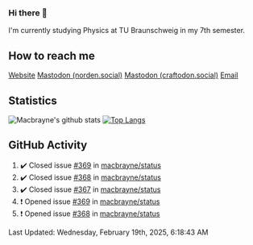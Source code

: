 ### Hi there 👋
I'm currently studying Physics at TU Braunschweig in my 7th semester.

## How to reach me
[Website](https://florentin-schleuss.de)
<a rel="me" href="https://norden.social/@florentin">Mastodon (norden.social)</a>
<a rel="me" href="https://craftodon.social/@frodolon">Mastodon (craftodon.social)</a>
[Email](mailto:hello@macbrayne.de)

## Statistics
![Macbrayne's github stats](https://github-readme-stats.vercel.app/api?username=macbrayne&count_private=true&show_icons=true&hide_rank=true&custom_title=macbrayne's%20GitHub%20Stats)
[![Top Langs](https://github-readme-stats.vercel.app/api/top-langs/?username=macbrayne&exclude_repo=liftron&layout=compact)](https://github.com/anuraghazra/github-readme-stats)
## GitHub Activity

<!--RECENT_ACTIVITY:start-->
1. ✔️ Closed issue [#369](https://github.com/macbrayne/status/issues/369) in [macbrayne/status](https://github.com/macbrayne/status)
2. ✔️ Closed issue [#368](https://github.com/macbrayne/status/issues/368) in [macbrayne/status](https://github.com/macbrayne/status)
3. ✔️ Closed issue [#367](https://github.com/macbrayne/status/issues/367) in [macbrayne/status](https://github.com/macbrayne/status)
4. ❗️ Opened issue [#369](https://github.com/macbrayne/status/issues/369) in [macbrayne/status](https://github.com/macbrayne/status)
5. ❗️ Opened issue [#368](https://github.com/macbrayne/status/issues/368) in [macbrayne/status](https://github.com/macbrayne/status)
<!--RECENT_ACTIVITY:end-->

<!--RECENT_ACTIVITY:last_update-->
Last Updated: Wednesday, February 19th, 2025, 6:18:43 AM
<!--RECENT_ACTIVITY:last_update_end-->


<!--
**macbrayne/macbrayne** is a ✨ _special_ ✨ repository because its `README.md` (this file) appears on your GitHub profile.

Here are some ideas to get you started:

- 🔭 I’m currently working on ...
- 🌱 I’m currently learning ...
- 👯 I’m looking to collaborate on ...
- 🤔 I’m looking for help with ...
- 💬 Ask me about ...
- 📫 How to reach me: ...
- 😄 Pronouns: ...
- ⚡ Fun fact: ...
-->
